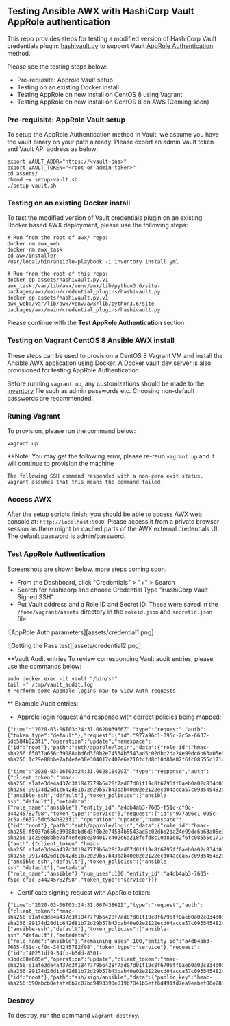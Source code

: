 ## Testing Ansible AWX with HashiCorp Vault AppRole authentication 
This repo provides steps for testing a modified version of HashiCorp Vault credentials plugin: [hashivault.py](assets/hashivault.py.v1) to support Vault [AppRole Authentication](https://www.vaultproject.io/docs/auth/approle/) method. 

Please see the testing steps below:
- Pre-requisite: Approle Vault setup 
- Testing on an existing Docker install 
- Testing AppRole on new install on CentOS 8 using Vagrant
- Testing AppRole on new install on CentOS 8 on AWS (Coming soon)

### Pre-requisite: AppRole Vault setup
To setup the AppRole Authentication method in Vault, we assume you have the vault binary on your path already. Please export an admin Vault token and Vault API address as below:
```
export VAULT_ADDR="https://<vault-dns>"
export VAULT_TOKEN="<root-or-admin-token>"
cd assets/
chmod +x setup-vault.sh
./setup-vault.sh
```

### Testing on an existing Docker install
To test the modified version of Vault credentials plugin on an existing Docker based AWX deployment, please use the following steps:
```
# Run from the root of awx/ repo:
docker rm awx_web
docker rm awx_task
cd awx/installer
/usr/local/bin/ansible-playbook -i inventory install.yml

# Run from the root of this repo:
docker cp assets/hashivault.py.v1 awx_task:/var/lib/awx/venv/awx/lib/python3.6/site-packages/awx/main/credential_plugins/hashivault.py
docker cp assets/hashivault.py.v1 awx_web:/var/lib/awx/venv/awx/lib/python3.6/site-packages/awx/main/credential_plugins/hashivault.py
```

Please continue with the **Test AppRole Authentication** section

### Testing on Vagrant CentOS 8 Ansible AWX install
These steps can be used to provision a CentOS 8 Vagrant VM and install the Ansible AWX application using Docker. A Docker vault dev server is also provisioned for testing AppRole Authentication.

Before running `vagrant up`, any customizations should be made to the [inventory](assets/inventory) file such as admin passwords etc. Choosing non-default passwords are recommended.

### Runing Vagrant
To provision, please run the command below:
```
vagrant up
```
**Note: You may get the following error, please re-reun `vagrant up` and it will continue to provision the machine
```
The following SSH command responded with a non-zero exit status.
Vagrant assumes that this means the command failed!
```

### Access AWX
After the setup scripts finish, you should be able to access AWX web console at: `http://localhost:9080`. Please access it from a private browser session as there might be cached parts of the AWX external credentials UI. The default password is admin/password.

### Test AppRole Authentication
Screenshots are shown below, more steps coming soon.
- From the Dashboard, click "Credentials" > "+" > Search 
- Search for hashicorp and choose Credential Type "HashiCorp Vault Signed SSH"
- Put Vault address and a Role ID and Secret ID. These were saved in the `/home/vagrant/assets` directory in the `roleid.json` and `secretid.json` file.

![AppRole Auth parameters][assets/credential1.png]

![Getting the Pass test][assets/credential2.png]

**Vault Audit entries 
To review corresponding Vault audit entries, please use the commands below:
```
sudo docker exec -it vault "/bin/sh"
tail -f /tmp/vault_audit.log
# Perform some AppRole logins now to view Auth requests
```

** Example Audit entries:
- Approle login request and response with correct policies being mapped:
```
{"time":"2020-03-06T03:24:31.062003966Z","type":"request","auth":{"token_type":"default"},"request":{"id":"977a96c1-095c-2c5a-6637-5dc584b823f1","operation":"update","namespace":{"id":"root"},"path":"auth/approle/login","data":{"role_id":"hmac-sha256:f5037a656c39088abd6d3f0b2e74534b5543ad5c02dbb2da24e99dc6b63a05e3","secret_id":"hmac-sha256:1c29e88bbe7af4efe38e304017c402e6a210fcfd8c10d81e82f6fc08555c171c"},"remote_address":"172.18.0.5"}}

{"time":"2020-03-06T03:24:31.062818429Z","type":"response","auth":{"client_token":"hmac-sha256:e1afe3de4a437d3f1847779b6428f7ad07d01f19c8f6795ff0aeb0a02c834d03","accessor":"hmac-sha256:99174d26d1c642d81b72d29b57b43bab40e02e2122ecd04acca57c093545482e","display_name":"approle","policies":["ansible-ssh","default"],"token_policies":["ansible-ssh","default"],"metadata":{"role_name":"ansible"},"entity_id":"a4db4ab3-7605-f51c-cf0c-344245782f98","token_type":"service"},"request":{"id":"977a96c1-095c-2c5a-6637-5dc584b823f1","operation":"update","namespace":{"id":"root"},"path":"auth/approle/login","data":{"role_id":"hmac-sha256:f5037a656c39088abd6d3f0b2e74534b5543ad5c02dbb2da24e99dc6b63a05e3","secret_id":"hmac-sha256:1c29e88bbe7af4efe38e304017c402e6a210fcfd8c10d81e82f6fc08555c171c"},"remote_address":"172.18.0.5"},"response":{"auth":{"client_token":"hmac-sha256:e1afe3de4a437d3f1847779b6428f7ad07d01f19c8f6795ff0aeb0a02c834d03","accessor":"hmac-sha256:99174d26d1c642d81b72d29b57b43bab40e02e2122ecd04acca57c093545482e","display_name":"approle","policies":["ansible-ssh","default"],"token_policies":["ansible-ssh","default"],"metadata":{"role_name":"ansible"},"num_uses":100,"entity_id":"a4db4ab3-7605-f51c-cf0c-344245782f98","token_type":"service"}}}
```
- Certificate signing request with AppRole token:
```
{"time":"2020-03-06T03:24:31.06743862Z","type":"request","auth":{"client_token":"hmac-sha256:e1afe3de4a437d3f1847779b6428f7ad07d01f19c8f6795ff0aeb0a02c834d03","accessor":"hmac-sha256:99174d26d1c642d81b72d29b57b43bab40e02e2122ecd04acca57c093545482e","display_name":"approle","policies":["ansible-ssh","default"],"token_policies":["ansible-ssh","default"],"metadata":{"role_name":"ansible"},"remaining_uses":100,"entity_id":"a4db4ab3-7605-f51c-cf0c-344245782f98","token_type":"service"},"request":{"id":"40251df9-54fb-b3dd-8301-e3bdc80e685e","operation":"update","client_token":"hmac-sha256:e1afe3de4a437d3f1847779b6428f7ad07d01f19c8f6795ff0aeb0a02c834d03","client_token_accessor":"hmac-sha256:99174d26d1c642d81b72d29b57b43bab40e02e2122ecd04acca57c093545482e","namespace":{"id":"root"},"path":"ssh/sign/ansible","data":{"public_key":"hmac-sha256:690abcb0efafe6b2c07bc9493393e819b7841b5eff6d491fd7ea9eabef86e281"},"remote_address":"172.18.0.5"}}
```

### Destroy
To destroy, run the command `vagrant destroy`.